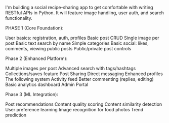 I'm building a social recipe-sharing app to get comfortable with writing RESTful APIs in Python. It will feature image handling, user auth, and search functionality.

PHASE 1 (Core Foundation):

User basics: registration, auth, profiles
Basic post CRUD
Single image per post
Basic text search by name
Simple categories
Basic social: likes, comments, viewing public posts
Public/private post controls





Phase 2 (Enhanced Platform):

Multiple images per post
Advanced search with tags/hashtags
Collections/saves feature
Post Sharing
Direct messaging
Enhanced profiles
The following system
Activity feed
Better commenting (replies, editing)
Basic analytics dashboard
Admin Portal





Phase 3 (ML Integration):

Post recommendations
Content quality scoring
Content similarity detection
User preference learning
Image recognition for food photos
Trend prediction

